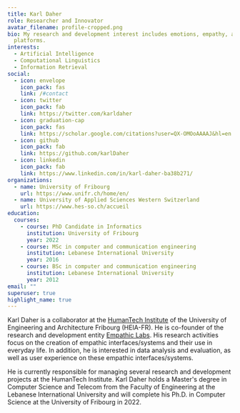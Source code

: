 ```yaml
---
title: Karl Daher
role: Researcher and Innovator
avatar_filename: profile-cropped.png
bio: My research and development interest includes emotions, empathy, and social
  platforms.
interests:
  - Artificial Intelligence
  - Computational Linguistics
  - Information Retrieval
social:
  - icon: envelope
    icon_pack: fas
    link: /#contact
  - icon: twitter
    icon_pack: fab
    link: https://twitter.com/karldaher
  - icon: graduation-cap
    icon_pack: fas
    link: https://scholar.google.com/citations?user=QX-OMOoAAAAJ&hl=en
  - icon: github
    icon_pack: fab
    link: https://github.com/karlDaher
  - icon: linkedin
    icon_pack: fab
    link: https://www.linkedin.com/in/karl-daher-ba38b271/
organizations:
  - name: University of Fribourg
    url: https://www.unifr.ch/home/en/
  - name: University of Applied Sciences Western Switzerland
    url: https://www.hes-so.ch/accueil
education:
  courses:
    - course: PhD Candidate in Informatics
      institution: University of Fribourg
      year: 2022
    - course: MSc in computer and communication engineering
      institution: Lebanese International University
      year: 2016
    - course: BSc in computer and communication engineering
      institution: Lebanese International University
      year: 2012
email: ""
superuser: true
highlight_name: true
---
```

Karl Daher is a collaborator at the [HumanTech Institute](https://humantech.institute/) of the University of Engineering and Architecture Fribourg (HEIA-FR). He is co-founder of the research and development entity [Empathic Labs](https://empathiclabs.ch/). His research activities focus on the creation of empathic interfaces/systems and their use in everyday life. In addition, he is interested in data analysis and evaluation, as well as user experience on these empathic interfaces/systems.

 He is currently responsible for managing several research and development projects at the HumanTech Institute. Karl Daher holds a Master's degree in Computer Science and Telecom from the Faculty of Engineering at the Lebanese International University and will complete his Ph.D. in Computer Science at the University of Fribourg in 2022.